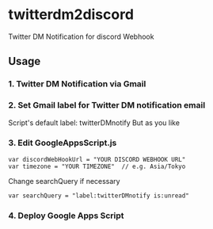 # twitterdm2discord

Twitter DM Notification for discord Webhook

## Usage

### 1. Twitter DM Notification via Gmail

### 2. Set Gmail label for Twitter DM notification email

Script's default label: twitterDMnotify
But as you like

### 3. Edit GoogleAppsScript.js

```
var discordWebHookUrl = "YOUR DISCORD WEBHOOK URL"
var timezone = "YOUR TIMEZONE"  // e.g. Asia/Tokyo
```

Change searchQuery if necessary

```
var searchQuery = "label:twitterDMnotify is:unread"
```

### 4. Deploy Google Apps Script
